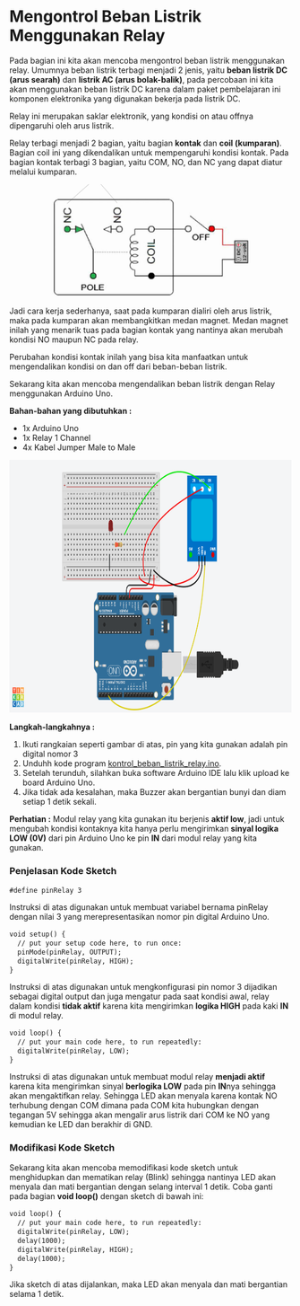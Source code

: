 # Mengontrol Beban Listrik Menggunakan Relay

Pada bagian ini kita akan mencoba mengontrol beban listrik menggunakan relay. Umumnya beban listrik terbagi menjadi 2 jenis, yaitu **beban listrik DC (arus searah)** dan **listrik AC (arus bolak-balik)**, pada percobaan ini kita akan menggunakan beban listrik DC karena dalam paket pembelajaran ini komponen elektronika yang digunakan bekerja pada listrik DC.

Relay ini merupakan saklar elektronik, yang kondisi on atau offnya dipengaruhi oleh arus listrik.

Relay terbagi menjadi 2 bagian, yaitu bagian **kontak** dan **coil (kumparan)**. Bagian coil ini yang dikendalikan untuk mempengaruhi kondisi kontak. Pada bagian kontak terbagi 3 bagian, yaitu COM, NO, dan NC yang dapat diatur melalui kumparan.

<p align="center">
<img src="/Gambar/komponen-relay.jpg" height="200">
</p>

Jadi cara kerja sederhanya, saat pada kumparan dialiri oleh arus listrik, maka pada kumparan akan membangkitkan medan magnet. Medan magnet inilah yang menarik tuas pada bagian kontak yang nantinya akan merubah kondisi NO maupun NC pada relay.

Perubahan kondisi kontak inilah yang bisa kita manfaatkan untuk mengendalikan kondisi on dan off dari beban-beban listrik.

Sekarang kita akan mencoba mengendalikan beban listrik dengan Relay menggunakan Arduino Uno.

**Bahan-bahan yang dibutuhkan :**
* 1x Arduino Uno
* 1x Relay 1 Channel
* 4x Kabel Jumper Male to Male

<p align="center">
<img src="/Gambar/rangkaian-relay.png" height="450">
</p>

**Langkah-langkahnya :**
1. Ikuti rangkaian seperti gambar di atas, pin yang kita gunakan adalah pin digital nomor 3
2. Unduhh kode program [kontrol_beban_listrik_relay.ino](https://github.com/userdw/Trainer_Mikrokontroler_Arduino/blob/main/A_GPIO%20sebagai%20Digital%20Output/05_Mengontrol%20Beban%20Listrik%20dengan%20Relay%201%20Channel/kontrol_beban_listrik_relay.ino).
3. Setelah terunduh, silahkan buka software Arduino IDE lalu klik upload ke board Arduino Uno.
4. Jika tidak ada kesalahan, maka Buzzer akan bergantian bunyi dan diam setiap 1 detik sekali.

**Perhatian :** Modul relay yang kita gunakan itu berjenis **aktif low**, jadi untuk mengubah kondisi kontaknya kita hanya perlu mengirimkan **sinyal logika LOW (0V)** dari pin Arduino Uno ke pin **IN** dari modul relay yang kita gunakan.

### Penjelasan Kode Sketch

```
#define pinRelay 3
```
Instruksi di atas digunakan untuk membuat variabel bernama pinRelay dengan nilai 3 yang merepresentasikan nomor pin digital Arduino Uno.

```
void setup() {
  // put your setup code here, to run once:
  pinMode(pinRelay, OUTPUT);
  digitalWrite(pinRelay, HIGH);
}
```
Instruksi di atas digunakan untuk mengkonfigurasi pin nomor 3 dijadikan sebagai digital output dan juga mengatur pada saat kondisi awal, relay dalam kondisi **tidak aktif** karena kita mengirimkan **logika HIGH** pada kaki **IN** di modul relay.

```
void loop() {
  // put your main code here, to run repeatedly:
  digitalWrite(pinRelay, LOW);
}
```
Instruksi di atas digunakan untuk membuat modul relay **menjadi aktif** karena kita mengirimkan sinyal **berlogika LOW** pada pin **IN**nya sehingga akan mengaktifkan relay. Sehingga LED akan menyala karena kontak NO terhubung dengan COM dimana pada COM kita hubungkan dengan tegangan 5V sehingga akan mengalir arus listrik dari COM ke NO yang kemudian ke LED dan berakhir di GND.

### Modifikasi Kode Sketch

Sekarang kita akan mencoba memodifikasi kode sketch untuk menghidupkan dan mematikan relay (Blink) sehingga nantinya LED akan menyala dan mati bergantian dengan selang interval 1 detik. Coba ganti pada bagian **void loop()** dengan sketch di bawah ini:
```
void loop() {
  // put your main code here, to run repeatedly:
  digitalWrite(pinRelay, LOW);
  delay(1000);
  digitalWrite(pinRelay, HIGH);
  delay(1000);
}
```
Jika sketch di atas dijalankan, maka LED akan menyala dan mati bergantian selama 1 detik.
